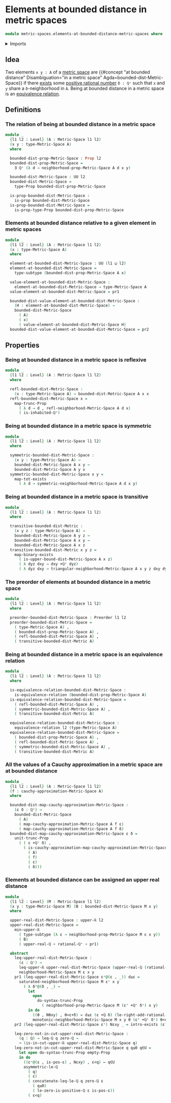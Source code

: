# Elements at bounded distance in metric spaces

```agda
module metric-spaces.elements-at-bounded-distance-metric-spaces where
```

<details><summary>Imports</summary>

```agda
open import elementary-number-theory.addition-rational-numbers
open import elementary-number-theory.inequality-rational-numbers
open import elementary-number-theory.positive-rational-numbers
open import elementary-number-theory.rational-numbers
open import elementary-number-theory.strict-inequality-rational-numbers

open import foundation.dependent-pair-types
open import foundation.empty-types
open import foundation.equivalence-relations
open import foundation.existential-quantification
open import foundation.function-types
open import foundation.functoriality-propositional-truncation
open import foundation.logical-equivalences
open import foundation.negation
open import foundation.propositional-truncations
open import foundation.propositions
open import foundation.subtypes
open import foundation.universe-levels

open import logic.functoriality-existential-quantification

open import metric-spaces.cauchy-approximations-metric-spaces
open import metric-spaces.metric-spaces

open import order-theory.preorders

open import real-numbers.inequality-upper-dedekind-real-numbers
open import real-numbers.minimum-upper-dedekind-real-numbers
open import real-numbers.rational-upper-dedekind-real-numbers
open import real-numbers.upper-dedekind-real-numbers
```

</details>

## Idea

Two elements `x y : A` of a [metric space](metric-spaces.metric-spaces.md) are
{{#concept "at bounded distance" Disambiguation="in a metric space" Agda=bounded-dist-Metric-Space}}
if there [exists](foundation.existential-quantification.md) some
[positive rational number](elementary-number-theory.positive-rational-numbers.md)
`δ : ℚ⁺` such that `x` and `y` share a `δ`-neighborhood in `A`. Being at bounded
distance in a metric space is an
[equivalence relation](foundation.equivalence-relations.md).

## Definitions

### The relation of being at bounded distance in a metric space

```agda
module _
  {l1 l2 : Level} (A : Metric-Space l1 l2)
  (x y : type-Metric-Space A)
  where

  bounded-dist-prop-Metric-Space : Prop l2
  bounded-dist-prop-Metric-Space =
    ∃ ℚ⁺ (λ d → neighborhood-prop-Metric-Space A d x y)

  bounded-dist-Metric-Space : UU l2
  bounded-dist-Metric-Space =
    type-Prop bounded-dist-prop-Metric-Space

  is-prop-bounded-dist-Metric-Space :
    is-prop bounded-dist-Metric-Space
  is-prop-bounded-dist-Metric-Space =
    is-prop-type-Prop bounded-dist-prop-Metric-Space
```

### Elements at bounded distance relative to a given element in metric spaces

```agda
module _
  {l1 l2 : Level} (A : Metric-Space l1 l2)
  (x : type-Metric-Space A)
  where

  element-at-bounded-dist-Metric-Space : UU (l1 ⊔ l2)
  element-at-bounded-dist-Metric-Space =
    type-subtype (bounded-dist-prop-Metric-Space A x)

  value-element-at-bounded-dist-Metric-Space :
    element-at-bounded-dist-Metric-Space → type-Metric-Space A
  value-element-at-bounded-dist-Metric-Space = pr1

  bounded-dist-value-element-at-bounded-dist-Metric-Space :
    (H : element-at-bounded-dist-Metric-Space) →
    bounded-dist-Metric-Space
      ( A)
      ( x)
      ( value-element-at-bounded-dist-Metric-Space H)
  bounded-dist-value-element-at-bounded-dist-Metric-Space = pr2
```

## Properties

### Being at bounded distance in a metric space is reflexive

```agda
module _
  {l1 l2 : Level} (A : Metric-Space l1 l2)
  where

  refl-bounded-dist-Metric-Space :
    (x : type-Metric-Space A) → bounded-dist-Metric-Space A x x
  refl-bounded-dist-Metric-Space x =
    map-trunc-Prop
      ( λ d → d , refl-neighborhood-Metric-Space A d x)
      ( is-inhabited-ℚ⁺)
```

### Being at bounded distance in a metric space is symmetric

```agda
module _
  {l1 l2 : Level} (A : Metric-Space l1 l2)
  where

  symmetric-bounded-dist-Metric-Space :
    (x y : type-Metric-Space A) →
    bounded-dist-Metric-Space A x y →
    bounded-dist-Metric-Space A y x
  symmetric-bounded-dist-Metric-Space x y =
    map-tot-exists
      ( λ d → symmetric-neighborhood-Metric-Space A d x y)
```

### Being at bounded distance in a metric space is transitive

```agda
module _
  {l1 l2 : Level} (A : Metric-Space l1 l2)
  where

  transitive-bounded-dist-Metric :
    (x y z : type-Metric-Space A) →
    bounded-dist-Metric-Space A y z →
    bounded-dist-Metric-Space A x y →
    bounded-dist-Metric-Space A x z
  transitive-bounded-dist-Metric x y z =
    map-binary-exists
      ( is-upper-bound-dist-Metric-Space A x z)
      ( λ dyz dxy → dxy +ℚ⁺ dyz)
      ( λ dyz dxy → triangular-neighborhood-Metric-Space A x y z dxy dyz)
```

### The preorder of elements at bounded distance in a metric space

```agda
module _
  {l1 l2 : Level} (A : Metric-Space l1 l2)
  where

  preorder-bounded-dist-Metric-Space : Preorder l1 l2
  preorder-bounded-dist-Metric-Space =
    ( type-Metric-Space A) ,
    ( bounded-dist-prop-Metric-Space A) ,
    ( refl-bounded-dist-Metric-Space A) ,
    ( transitive-bounded-dist-Metric A)
```

### Being at bounded distance in a metric space is an equivalence relation

```agda
module _
  {l1 l2 : Level} (A : Metric-Space l1 l2)
  where

  is-equivalence-relation-bounded-dist-Metric-Space :
    is-equivalence-relation (bounded-dist-prop-Metric-Space A)
  is-equivalence-relation-bounded-dist-Metric-Space =
    ( refl-bounded-dist-Metric-Space A) ,
    ( symmetric-bounded-dist-Metric-Space A) ,
    ( transitive-bounded-dist-Metric A)

  equivalence-relation-bounded-dist-Metric-Space :
    equivalence-relation l2 (type-Metric-Space A)
  equivalence-relation-bounded-dist-Metric-Space =
    ( bounded-dist-prop-Metric-Space A) ,
    ( refl-bounded-dist-Metric-Space A) ,
    ( symmetric-bounded-dist-Metric-Space A) ,
    ( transitive-bounded-dist-Metric A)
```

### All the values of a Cauchy approximation in a metric space are at bounded distance

```agda
module _
  {l1 l2 : Level} (A : Metric-Space l1 l2)
  (f : cauchy-approximation-Metric-Space A)
  where

  bounded-dist-map-cauchy-approximation-Metric-Space :
    (ε δ : ℚ⁺) →
    bounded-dist-Metric-Space
      ( A)
      ( map-cauchy-approximation-Metric-Space A f ε)
      ( map-cauchy-approximation-Metric-Space A f δ)
  bounded-dist-map-cauchy-approximation-Metric-Space ε δ =
    unit-trunc-Prop
      ( ( ε +ℚ⁺ δ) ,
        ( is-cauchy-approximation-map-cauchy-approximation-Metric-Space
          ( A)
          ( f)
          ( ε)
          ( δ)))
``` 

### Elements at bounded distance can be assigned an upper real distance

```agda
module _
  {l1 l2 : Level} (M : Metric-Space l1 l2)
  (x y : type-Metric-Space M) (B : bounded-dist-Metric-Space M x y)
  where

  upper-real-dist-Metric-Space : upper-ℝ l2
  upper-real-dist-Metric-Space =
    min-upper-ℝ
      ( type-subtype (λ ε → neighborhood-prop-Metric-Space M ε x y))
      ( B)
      ( upper-real-ℚ ∘ rational-ℚ⁺ ∘ pr1)

  abstract
    leq-upper-real-dist-Metric-Space :
      (ε : ℚ⁺) →
      leq-upper-ℝ upper-real-dist-Metric-Space (upper-real-ℚ (rational-ℚ⁺ ε)) ↔
      neighborhood-Metric-Space M ε x y
    pr1 (leq-upper-real-dist-Metric-Space ε⁺@(ε , _)) d≤ε =
      saturated-neighborhood-Metric-Space M ε⁺ x y
        ( λ δ⁺@(δ , _) →
          let
            open
              do-syntax-trunc-Prop
                ( neighborhood-prop-Metric-Space M (ε⁺ +ℚ⁺ δ⁺) x y)
          in do
            ((θ , Nθxy) , θ<ε+δ) ← d≤ε (ε +ℚ δ) (le-right-add-rational-ℚ⁺ ε δ⁺)
            monotonic-neighborhood-Metric-Space M x y θ (ε⁺ +ℚ⁺ δ⁺) θ<ε+δ Nθxy)
    pr2 (leq-upper-real-dist-Metric-Space ε⁺) Nεxy _ = intro-exists (ε⁺ , Nεxy)

    leq-zero-not-in-cut-upper-real-dist-Metric-Space :
      (q : ℚ) → leq-ℚ q zero-ℚ →
      ¬ (is-in-cut-upper-ℝ upper-real-dist-Metric-Space q)
    leq-zero-not-in-cut-upper-real-dist-Metric-Space q q≤0 q∈U =
      let open do-syntax-trunc-Prop empty-Prop
      in do
        ((ε⁺@(ε , is-pos-ε) , Nεxy) , ε<q) ← q∈U
        asymmetric-le-ℚ
          ( q)
          ( ε)
          ( concatenate-leq-le-ℚ q zero-ℚ ε
            ( q≤0)
            ( le-zero-is-positive-ℚ ε is-pos-ε))
          ( ε<q)
```
